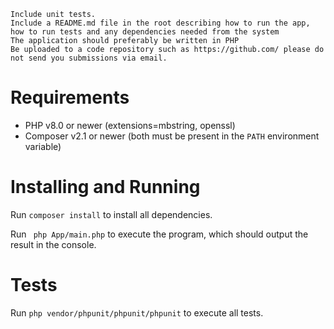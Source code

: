 
    Include unit tests.
    Include a README.md file in the root describing how to run the app, how to run tests and any dependencies needed from the system
    The application should preferably be written in PHP
    Be uploaded to a code repository such as https://github.com/ please do not send you submissions via email.

# Requirements

* PHP v8.0 or newer (extensions=mbstring, openssl)
* Composer v2.1 or newer
(both must be present in the `PATH` environment variable)

# Installing and Running

Run `composer install` to install all dependencies.

Run ` php App/main.php` to execute the program, which should output the result in the console.

# Tests

Run `php vendor/phpunit/phpunit/phpunit` to execute all tests.


